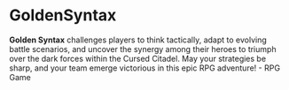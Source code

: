 # GoldenSyntax
**Golden Syntax** challenges players to think tactically, adapt to evolving battle scenarios, and uncover the synergy among their heroes to triumph over the dark forces within the Cursed Citadel. May your strategies be sharp, and your team emerge victorious in this epic RPG adventure! - RPG Game 
